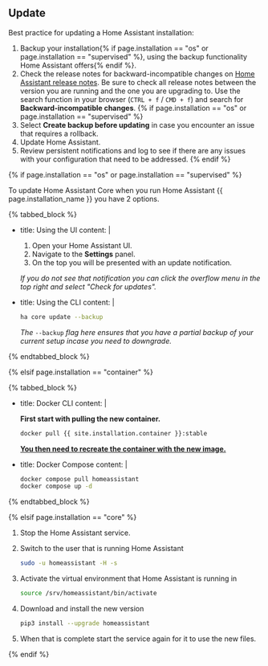 ## Update

Best practice for updating a Home Assistant installation:

1. Backup your installation{% if page.installation == "os" or page.installation == "supervised" %}, using the backup functionality Home Assistant offers{% endif %}.
2. Check the release notes for backward-incompatible changes on [Home Assistant release notes](/blog/categories/core/). Be sure to check all release notes between the version you are running and the one you are upgrading to. Use the search function in your browser (`CTRL + f` / `CMD + f`) and search for **Backward-incompatible changes**.
{% if page.installation == "os" or page.installation == "supervised" %}
3. Select **Create backup before updating** in case you encounter an issue that requires a rollback.
4. Update Home Assistant.
5. Review persistent notifications and log to see if there are any issues with your configuration that need to be addressed.
{% endif %}

{% if page.installation == "os" or page.installation == "supervised" %}

To update Home Assistant Core when you run Home Assistant {{ page.installation_name }} you have 2 options.

{% tabbed_block %}

- title: Using the UI
  content: |

    1. Open your Home Assistant UI.
    2. Navigate to the **Settings** panel.
    3. On the top you will be presented with an update notification.

    _If you do not see that notification you can click the overflow menu in the top right and select "Check for updates"._

- title: Using the CLI
  content: |

    ```bash
    ha core update --backup
    ```

    _The_ `--backup` _flag here ensures that you have a partial backup of your current setup incase you need to downgrade._

{% endtabbed_block %}

{% elsif page.installation == "container" %}

{% tabbed_block %}

- title: Docker CLI
  content: |

    **First start with pulling the new container.**

    ```bash
    docker pull {{ site.installation.container }}:stable
    ```

    **[You then need to recreate the container with the new image.](/installation/linux#install-home-assistant-container)**

- title: Docker Compose
  content: |

    ```bash
    docker compose pull homeassistant
    docker compose up -d
    ```

{% endtabbed_block %}

{% elsif page.installation == "core" %}

1. Stop the Home Assistant service.

2. Switch to the user that is running Home Assistant

    ```bash
    sudo -u homeassistant -H -s
    ```

3. Activate the virtual environment that Home Assistant is running in

    ```bash
    source /srv/homeassistant/bin/activate
    ```

4. Download and install the new version

    ```bash
    pip3 install --upgrade homeassistant
    ```

5. When that is complete start the service again for it to use the new files.

{% endif %}
